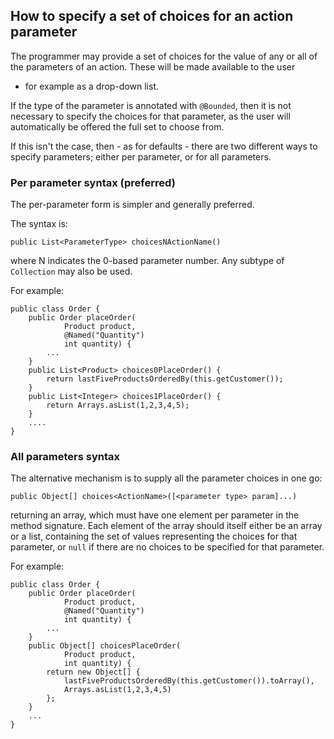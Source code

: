 How to specify a set of choices for an action parameter
-------------------------------------------------------

The programmer may provide a set of choices for the value of any or all
of the parameters of an action. These will be made available to the user
- for example as a drop-down list.

If the type of the parameter is annotated with `@Bounded`, then it is
not necessary to specify the choices for that parameter, as the user
will automatically be offered the full set to choose from.

If this isn't the case, then - as for defaults - there are two different
ways to specify parameters; either per parameter, or for all parameters.

### Per parameter syntax (preferred)

The per-parameter form is simpler and generally preferred.

The syntax is:

    public List<ParameterType> choicesNActionName()

where N indicates the 0-based parameter number.  Any subtype of `Collection` may also be used.

For example:

    public class Order {
        public Order placeOrder(
                Product product,
                @Named("Quantity") 
                int quantity) {
            ...
        }
        public List<Product> choices0PlaceOrder() {
            return lastFiveProductsOrderedBy(this.getCustomer());
        }
        public List<Integer> choices1PlaceOrder() {
            return Arrays.asList(1,2,3,4,5);
        }
        ....
    }

### All parameters syntax

The alternative mechanism is to supply all the parameter choices in one
go:

    public Object[] choices<ActionName>([<parameter type> param]...)

returning an array, which must have one element per parameter in the
method signature. Each element of the array should itself either be an
array or a list, containing the set of values representing the choices
for that parameter, or `null` if there are no choices to be specified
for that parameter.

For example:

    public class Order {
        public Order placeOrder(
                Product product,
                @Named("Quantity") 
                int quantity) {
            ...
        }
        public Object[] choicesPlaceOrder(
                Product product,
                int quantity) {
            return new Object[] {
                lastFiveProductsOrderedBy(this.getCustomer()).toArray(), 
                Arrays.asList(1,2,3,4,5)
            };
        }
        ...
    }

